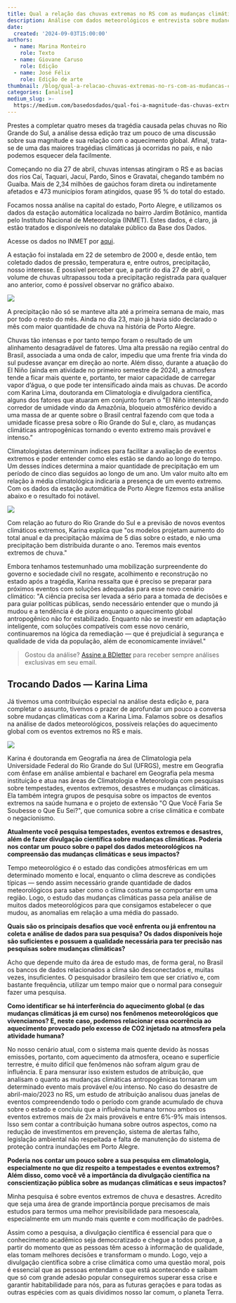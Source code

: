 ```yaml
---
title: Qual a relação das chuvas extremas no RS com as mudanças climáticas?
description: Análise com dados meteorológicos e entrevista sobre mudanças climáticas
date:
  created: '2024-09-03T15:00:00'
authors:
  - name: Marina Monteiro
    role: Texto
  - name: Giovane Caruso
    role: Edição
  - name: José Félix
    role: Edição de arte
thumbnail: /blog/qual-a-relacao-chuvas-extremas-no-rs-com-as-mudancas-climaticas/image_0.webp
categories: [analise]
medium_slug: >-
  https://medium.com/basedosdados/qual-foi-a-magnitude-das-chuvas-extremas-que-atingiram-porto-alegre-este-ano-e-qual-a-rela%C3%A7%C3%A3o-675265bce50e
---
```


Prestes a completar quatro meses da tragédia causada pelas chuvas no Rio Grande do Sul, a análise dessa edição traz um pouco de uma discussão sobre sua magnitude e sua relação com o aquecimento global. Afinal, trata-se de uma das maiores tragédias climáticas já ocorridas no país, e não podemos esquecer dela facilmente.

Começando no dia 27 de abril, chuvas intensas atingiram o RS e as bacias dos rios Caí, Taquari, Jacuí, Pardo, Sinos e Gravataí, chegando também no Guaíba. Mais de 2,34 milhões de gaúchos foram direta ou indiretamente afetados e 473 municípios foram atingidos, quase 95 % do total do estado.

Focamos nossa análise na capital do estado, Porto Alegre, e utilizamos os dados da estação automática localizada no bairro Jardim Botânico, mantida pelo Instituto Nacional de Meteorologia (INMET). Estes dados, é claro, já estão tratados e disponíveis no datalake público da Base dos Dados.

Acesse os dados no INMET por [aqui](https://basedosdados.org/dataset/782c5607-9f69-4e12-b0d5-aa0f1a7a94e2).

A estação foi instalada em 22 de setembro de 2000 e, desde então, tem coletado dados de pressão, temperatura e, entre outros, precipitação, nosso interesse. É possível perceber que, a partir do dia 27 de abril, o volume de chuvas ultrapassou toda a precipitação registrada para qualquer ano anterior, como é possível observar no gráfico abaixo.

<Image src="/blog/qual-a-relacao-chuvas-extremas-no-rs-com-as-mudancas-climaticas/image_0.webp"/>

A precipitação não só se manteve alta até a primeira semana de maio, mas por todo o resto do mês. Ainda no dia 23, maio já havia sido declarado o mês com maior quantidade de chuva na história de Porto Alegre.

Chuvas tão intensas e por tanto tempo foram o resultado de um alinhamento desagradável de fatores. Uma alta pressão na região central do Brasil, associada a uma onda de calor, impediu que uma frente fria vinda do sul pudesse avançar em direção ao norte. Além disso, durante a atuação do El Niño (ainda em atividade no primeiro semestre de 2024), a atmosfera tende a ficar mais quente e, portanto, ter maior capacidade de carregar vapor d’água, o que pode ter intensificado ainda mais as chuvas. De acordo com Karina Lima, doutoranda em Climatologia e divulgadora científica, alguns dos fatores que atuaram em conjunto foram o "El Niño intensificando corredor de umidade vindo da Amazônia, bloqueio atmosférico devido a uma massa de ar quente sobre o Brasil central fazendo com que toda a umidade ficasse presa sobre o Rio Grande do Sul e, claro, as mudanças climáticas antropogênicas tornando o evento extremo mais provável e intenso.”

Climatologistas determinam índices para facilitar a avaliação de eventos extremos e poder entender como eles estão se dando ao longo do tempo. Um desses índices determina a maior quantidade de precipitação em um período de cinco dias seguidos ao longo de um ano. Um valor muito alto em relação à média climatológica indicaria a presença de um evento extremo. Com os dados da estação automática de Porto Alegre fizemos esta análise abaixo e o resultado foi notável.

<Image src="/blog/qual-a-relacao-chuvas-extremas-no-rs-com-as-mudancas-climaticas/image_1.webp"/>

Com relação ao futuro do Rio Grande do Sul e a previsão de novos eventos climáticos extremos, Karina explica que "os modelos projetam aumento do total anual e da precipitação máxima de 5 dias sobre o estado, e não uma precipitação bem distribuída durante o ano. Teremos mais eventos extremos de chuva."

Embora tenhamos testemunhado uma mobilização surpreendente do governo e sociedade civíl no resgate, acolhimento e reconstrução no estado após a tragédia, Karina ressalta que é preciso se preparar para próximos eventos com soluções adequadas para esse novo cenário climático: "A ciência precisa ser levada a sério para a tomada de decisões e para guiar políticas públicas, sendo necessário entender que o mundo já mudou e a tendência é de piora enquanto o aquecimento global antropogênico não for estabilizado. Enquanto não se investir em adaptação inteligente, com soluções compatíveis com esse novo cenário, continuaremos na lógica da remediação — que é prejudicial à segurança e qualidade de vida da população, além de economicamente inviável."

> Gostou da análise? [Assine a BDletter](https://info.basedosdados.org/newsletter) para receber sempre análises exclusivas em seu email.

## Trocando Dados — Karina Lima

Já tivemos uma contribuição especial na análise desta edição e, para completar o assunto, tivemos o prazer de aprofundar um pouco a conversa sobre mudanças climáticas com a Karina Lima. Falamos sobre os desafios na análise de dados meteorológicos, possíveis relações do aquecimento global com os eventos extremos no RS e mais.

<Image src="/blog/qual-a-relacao-chuvas-extremas-no-rs-com-as-mudancas-climaticas/image_2.webp" caption="Karina Lima, Doutoranda em climatologia e divulgadora científica"/>

Karina é doutoranda em Geografia na área de Climatologia pela Universidade Federal do Rio Grande do Sul (UFRGS), mestre em Geografia com ênfase em análise ambiental e bacharel em Geografia pela mesma instituição e atua nas áreas de Climatologia e Meteorologia com pesquisas sobre tempestades, eventos extremos, desastres e mudanças climáticas. Ela também integra grupos de pesquisa sobre os impactos de eventos extremos na saúde humana e o projeto de extensão "O Que Você Faria Se Soubesse o Que Eu Sei?", que comunica sobre a crise climática e combate o negacionismo.

__Atualmente você pesquisa tempestades, eventos extremos e desastres, além de fazer divulgação científica sobre mudanças climáticas. Poderia nos contar um pouco sobre o papel dos dados meteorológicos na compreensão das mudanças climáticas e seus impactos?__

Tempo meteorológico é o estado das condições atmosféricas em um determinado momento e local, enquanto o clima descreve as condições típicas — sendo assim necessário grande quantidade de dados meteorológicos para saber como o clima costuma se comportar em uma região. Logo, o estudo das mudanças climáticas passa pela análise de muitos dados meteorológicos para que consigamos estabelecer o que mudou, as anomalias em relação a uma média do passado.

__Quais são os principais desafios que você enfrenta ou já enfrentou na coleta e análise de dados para sua pesquisa? Os dados disponíveis hoje são suficientes e possuem a qualidade necessária para ter precisão nas pesquisas sobre mudanças climáticas?__

Acho que depende muito da área de estudo mas, de forma geral, no Brasil os bancos de dados relacionados a clima são desconectados e, muitas vezes, insuficientes. O pesquisador brasileiro tem que ser criativo e, com bastante frequência, utilizar um tempo maior que o normal para conseguir fazer uma pesquisa.

__Como identificar se há interferência do aquecimento global (e das mudanças climáticas já em curso) nos fenômenos meteorológicos que vivenciamos? E, neste caso, podemos relacionar essa ocorrência ao aquecimento provocado pelo excesso de CO2 injetado na atmosfera pela atividade humana?__

No nosso cenário atual, com o sistema mais quente devido às nossas emissões, portanto, com aquecimento da atmosfera, oceano e superfície terrestre, é muito difícil que fenômenos não sofram algum grau de influência. E para mensurar isso existem estudos de atribuição, que analisam o quanto as mudanças climáticas antropogênicas tornaram um determinado evento mais provável e/ou intenso. No caso do desastre de abril-maio/2023 no RS, um estudo de atribuição analisou duas janelas de eventos compreendendo todo o período com grande acumulado de chuva sobre o estado e concluiu que a influência humana tornou ambos os eventos extremos mais de 2x mais prováveis e entre 6%-9% mais intensos. Isso sem contar a contribuição humana sobre outros aspectos, como na redução de investimentos em prevenção, sistema de alertas falho, legislação ambiental não respeitada e falta de manutenção do sistema de proteção contra inundações em Porto Alegre.

__Poderia nos contar um pouco sobre a sua pesquisa em climatologia, especialmente no que diz respeito a tempestades e eventos extremos? Além disso, como você vê a importância da divulgação científica na conscientização pública sobre as mudanças climáticas e seus impactos?__

Minha pesquisa é sobre eventos extremos de chuva e desastres. Acredito que seja uma área de grande importância porque precisamos de mais estudos para termos uma melhor previsibilidade para mesoescala, especialmente em um mundo mais quente e com modificação de padrões.

Assim como a pesquisa, a divulgação científica é essencial para que o conhecimento acadêmico seja democratizado e chegue a todos porque, a partir do momento que as pessoas têm acesso à informação de qualidade, elas tomam melhores decisões e transformam o mundo. Logo, vejo a divulgação científica sobre a crise climática como uma questão moral, pois é essencial que as pessoas entendam o que está acontecendo e saibam que só com grande adesão popular conseguiremos superar essa crise e garantir habitabilidade para nós, para as futuras gerações e para todas as outras espécies com as quais dividimos nosso lar comum, o planeta Terra.
